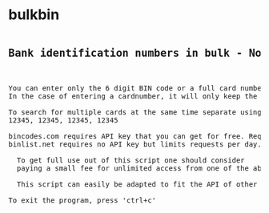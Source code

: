 # bulkbin
<pre>
<h2>Bank identification numbers in bulk - No more captcha codes!</h2>

You can enter only the 6 digit BIN code or a full card number.
In the case of entering a cardnumber, it will only keep the first 6 digits.

To search for multiple cards at the same time separate using comma+space, like so:
12345, 12345, 12345, 12345

bincodes.com requires API key that you can get for free. Requests limited to 20 per day.
binlist.net requires no API key but limits requests per day.

  To get full use out of this script one should consider 
  paying a small fee for unlimited access from one of the above BIN database website.
  
  This script can easily be adapted to fit the API of other BIN APIs.

To exit the program, press 'ctrl+c'
</pre>
